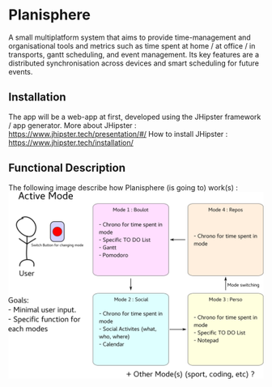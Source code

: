 # Planisphere
A small multiplatform system that aims to provide time-management and organisational tools and metrics such as time spent at home / at office / in transports, gantt scheduling, and event management. Its key features are a distributed synchronisation across devices and smart scheduling for future events.

## Installation
The app will be a web-app at first, developed using the JHipster framework / app generator.
More about JHipster : https://www.jhipster.tech/presentation/#/
How to install JHipster : https://www.jhipster.tech/installation/


## Functional Description
The following image describe how Planisphere (is going to) work(s) :
![Usecase_1](./spec/usecase1.png)
